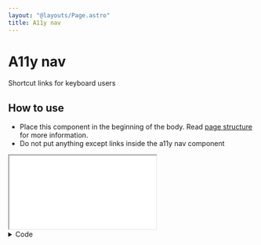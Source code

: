 ```yaml
---
layout: "@layouts/Page.astro"
title: A11y nav
---
```


# A11y nav

<p class="lead">Shortcut links for keyboard users</p>

## How to use

- Place this component in the beginning of the body. Read [page structure](../layout-structure/page-structure) for more information.
- Do not put anything except links inside the a11y nav component

<iframe src="/style/en/examples/a11y-nav/default" title="Example default a11y nav"></iframe>

<details>
<summary>Code</summary>
<div>

```html
<div class="kth-a11y-nav">
  <a href="#main-content">Go to main content</a>
</div>
```

```scss
@use "@kth/style/scss/components/a11y-nav.scss";
```

</div>
</details>
